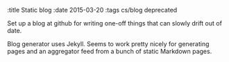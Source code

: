 :title Static blog
:date 2015-03-20
:tags cs/blog deprecated

Set up a blog at github for writing one-off things that can slowly
drift out of date.

Blog generator uses Jekyll. Seems to work pretty nicely for
generating pages and an aggregator feed from a bunch of static
Markdown pages.
